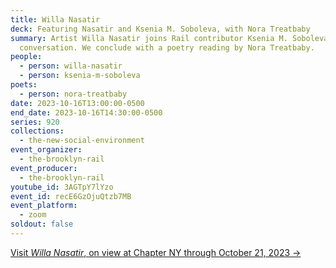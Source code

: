 ```yaml
---
title: Willa Nasatir
deck: Featuring Nasatir and Ksenia M. Soboleva, with Nora Treatbaby
summary: Artist Willa Nasatir joins Rail contributor Ksenia M. Soboleva for a
  conversation. We conclude with a poetry reading by Nora Treatbaby.
people:
  - person: willa-nasatir
  - person: ksenia-m-soboleva
poets:
  - person: nora-treatbaby
date: 2023-10-16T13:00:00-0500
end_date: 2023-10-16T14:30:00-0500
series: 920
collections:
  - the-new-social-environment
event_organizer:
  - the-brooklyn-rail
event_producer:
  - the-brooklyn-rail
youtube_id: 3AGTpY7lYzo
event_id: recE6GzOjuQtzb7MB
event_platform:
  - zoom
soldout: false
---
```

[V﻿isit *Willa Nasatir*, on view at Chapter NY through October 21, 2023 →](https://chapter-ny.com/exhibitions/willa-nasatir2023/)